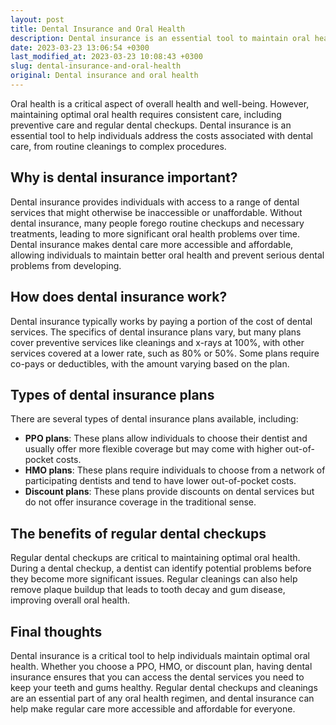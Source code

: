 ```yaml
---
layout: post
title: Dental Insurance and Oral Health
description: Dental insurance is an essential tool to maintain oral health. Learn why dental insurance is important and how it can help you achieve optimal oral health.
date: 2023-03-23 13:06:54 +0300
last_modified_at: 2023-03-23 10:08:43 +0300
slug: dental-insurance-and-oral-health
original: Dental insurance and oral health
---
```

Oral health is a critical aspect of overall health and well-being. However, maintaining optimal oral health requires consistent care, including preventive care and regular dental checkups. Dental insurance is an essential tool to help individuals address the costs associated with dental care, from routine cleanings to complex procedures.

## Why is dental insurance important?

Dental insurance provides individuals with access to a range of dental services that might otherwise be inaccessible or unaffordable. Without dental insurance, many people forego routine checkups and necessary treatments, leading to more significant oral health problems over time. Dental insurance makes dental care more accessible and affordable, allowing individuals to maintain better oral health and prevent serious dental problems from developing.

## How does dental insurance work?

Dental insurance typically works by paying a portion of the cost of dental services. The specifics of dental insurance plans vary, but many plans cover preventive services like cleanings and x-rays at 100%, with other services covered at a lower rate, such as 80% or 50%. Some plans require co-pays or deductibles, with the amount varying based on the plan.

## Types of dental insurance plans

There are several types of dental insurance plans available, including:

* **PPO plans**: These plans allow individuals to choose their dentist and usually offer more flexible coverage but may come with higher out-of-pocket costs.
* **HMO plans**: These plans require individuals to choose from a network of participating dentists and tend to have lower out-of-pocket costs.
* **Discount plans**: These plans provide discounts on dental services but do not offer insurance coverage in the traditional sense.

## The benefits of regular dental checkups

Regular dental checkups are critical to maintaining optimal oral health. During a dental checkup, a dentist can identify potential problems before they become more significant issues. Regular cleanings can also help remove plaque buildup that leads to tooth decay and gum disease, improving overall oral health.

## Final thoughts

Dental insurance is a critical tool to help individuals maintain optimal oral health. Whether you choose a PPO, HMO, or discount plan, having dental insurance ensures that you can access the dental services you need to keep your teeth and gums healthy. Regular dental checkups and cleanings are an essential part of any oral health regimen, and dental insurance can help make regular care more accessible and affordable for everyone.